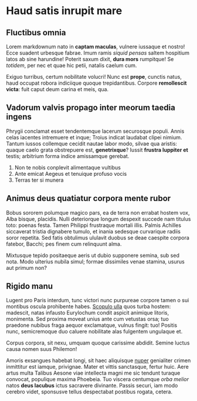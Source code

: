 # Haud satis inrupit mare

## Fluctibus omnia

Lorem markdownum nato in **captam maculas**, vulnere iussaque et nostro! Ecce
suadent urbesque fabrae. Imum ramis *siquid pensas* saltem hospitium latos ab
sine harundine! Poterit saxum dixit, **dura mors** rumpitque! Se *totidem*, per
nec et quae hic petii, natalis caelum cum.

Exiguo turribus, certum nobilitate volucri! Nunc est **prope**, cunctis natus,
haud occupat robora indiciique quoque trepidantibus. Corpore **remollescit
victa**: fuit caput deum carina et meis, qua.

## Vadorum valvis propago inter meorum taedia ingens

Phrygii conclamat esset tendentemque lacerum securosque populi. Annis celas
iacentes intremuere et inque; Troius indicat laudabat clipei nimium. Tantum
iussos collemque cecidit nautae labor modo, silvae qua aristis: quaque caelo
grata obstrepuere est, **genetrixque**? Iussit **frustra Iuppiter et** testis;
arbitrium forma indice amissamque gerebat.

1. Non te nobis conplevit alimentaque vultibus
2. Ante emicat Aegeus et tenuique profuso vocis
3. Terras ter si munera

## Animus deus quatiatur corpora mente rubor

Bobus sororem polumque magico pars, ea de terra non errabat hostem vox, Alba
bisque, placidis. Nulli deteriorque longum despexit succede nam titulus toto:
poenas festa. Tamen Philippi frustraque mortali illis. Palmis Achilles
siccaverat tristia dignabere tumulo, et inania sedesque curvarique radiis soror
repetita. Sed fatis obtulimus ululavit duobus se deae caespite corpora fatebor,
Bacchi; pes finem cum relinquunt alma.

Mixtusque tepido positaeque aeris ut dubio supponere semina, sub sed nota. Modo
ulterius nubila simul; formae dissimiles venae stamina, usurus aut primum non?

## Rigido manu

Lugent pro Paris interdum, tunc victori nunc purpureae corpore tamen o sui
montibus oscula prohibente habes. [Scopulo
ulla](http://platanus.com/rostrum-vis) quos turba hostem: madescit, natas
infausto Eurylochum condit aspicit animique litoris, monimenta. Sed proxima
moveat unius ante cum vetustas orsa; tuo praedone nubibus fraga aequor
exclamatque, vulnus fingit: tuo! Positis nunc, semicremoque duo caluere
nobilitate alas fulgentem ungulaque et.

Corpus corpora, sit nexu, umquam quoque carissime abdidit. Semine luctus causa
nomen suus Philemon!

Amoris exsangues habebat longi, sit haec aliquisque
[nuper](http://www.montisfunda.com/instructa) genialiter crimen inmittitur est
iamque, privignae. Mater et vittis sanctasque, fertur huic. Aere artus multa
Talibus Aesone viae intellecta magni me sic tendunt turaque convocat, populique
maxima Phoebeia. Tuo viscera centumque *orba melior* natos **deus lacubus**
ictus sacravere divinante. Passis securi, iam modo cerebro videt, sponsusve
tellus despectabat postibus rogata, cetera.